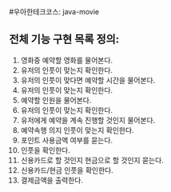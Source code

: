 #우아한테크코스: java-movie

## 전체 기능 구현 목록 정의:
1. 영화중 예약할 영화를 물어본다.
2. 유저의 인풋이 맞는지 확인한다.
3. 유저의 인풋이 맞다면 예약할 시간을 물어본다.
4. 유저의 인풋이 맞는지 확인한다.
5. 예약할 인원을 물어본다.
6. 유저의 인풋이 맞는지 확인한다.
7. 유저에게 예약을 계속 진행할 것인지 물어본다.
8. 예약속행 의지 인풋이 맞는지 확인한다.
9. 포인트 사용금액 여부를 묻는다.
10. 인풋을 확인한다.
11. 신용카드로 할 것인지 현금으로 할 것인지 묻는다.
12. 신용카드/현금 인풋을 확인한다.
13. 결제금액을 출력한다. 